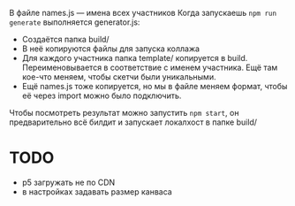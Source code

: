 В файле names.js — имена всех участников
Когда запускаешь `npm run generate` выполняется generator.js:
- Создаётся папка build/
- В неё копируются файлы для запуска коллажа
- Для каждого участника папка template/ копируется в build. Переименовывается в соответствие с именем участника. Ещё там кое-что меняем, чтобы скетчи были уникальными.
- Ещё names.js тоже копируется, но мы в файле меняем формат, чтобы её через import можно было подключить.

Чтобы посмотреть результат можно запустить `npm start`, он предварительно всё билдит и запускает локалхост в папке build/

# TODO
- p5 загружать не по CDN
- в настройках задавать размер канваса
